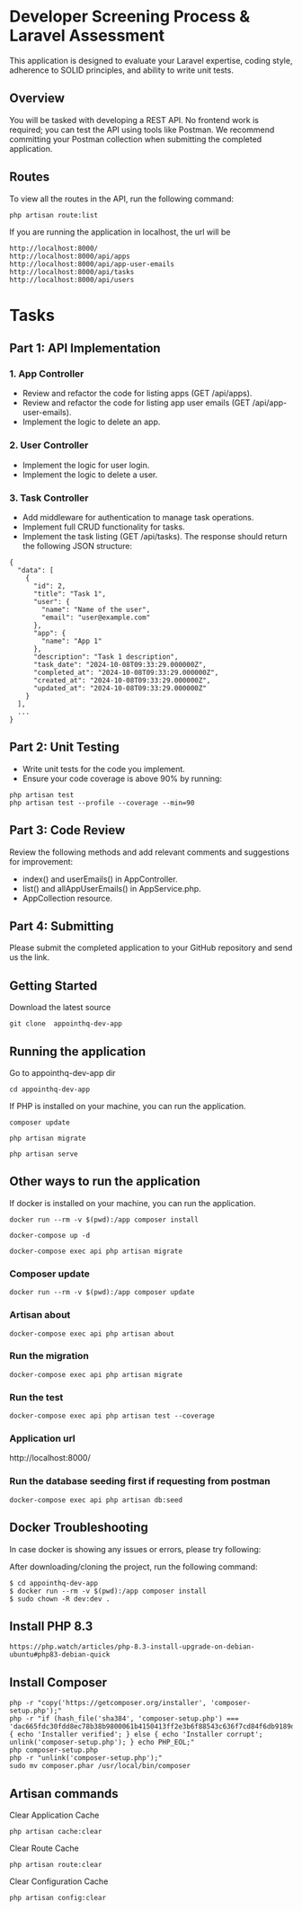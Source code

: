 # Developer Screening Process & Laravel Assessment
This application is designed to evaluate your Laravel expertise, coding style, adherence to SOLID principles, and ability to write unit tests.

## Overview
You will be tasked with developing a REST API. No frontend work is required; you can test the API using tools like Postman. We recommend committing your Postman collection when submitting the completed application.

## Routes
To view all the routes in the API, run the following command:
```
php artisan route:list
```

If you are running the application in localhost, the url will be 
```
http://localhost:8000/
http://localhost:8000/api/apps
http://localhost:8000/api/app-user-emails
http://localhost:8000/api/tasks
http://localhost:8000/api/users
```

# Tasks
## Part 1: API Implementation
### 1. App Controller
- Review and refactor the code for listing apps (GET /api/apps).
- Review and refactor the code for listing app user emails (GET /api/app-user-emails).
- Implement the logic to delete an app.

### 2. User Controller
- Implement the logic for user login.
- Implement the logic to delete a user.

### 3. Task Controller
- Add middleware for authentication to manage task operations.
- Implement full CRUD functionality for tasks.
- Implement the task listing (GET /api/tasks). The response should return the following JSON structure:
```
{
  "data": [
    {
      "id": 2,
      "title": "Task 1",
      "user": {
        "name": "Name of the user",
        "email": "user@example.com"
      },
      "app": {
        "name": "App 1"
      },
      "description": "Task 1 description",
      "task_date": "2024-10-08T09:33:29.000000Z",
      "completed_at": "2024-10-08T09:33:29.000000Z",
      "created_at": "2024-10-08T09:33:29.000000Z",
      "updated_at": "2024-10-08T09:33:29.000000Z"
    }
  ],
  ...
}
```

## Part 2: Unit Testing
- Write unit tests for the code you implement.
- Ensure your code coverage is above 90% by running:
```
php artisan test
php artisan test --profile --coverage --min=90
```

## Part 3: Code Review
Review the following methods and add relevant comments and suggestions for improvement:

- index() and userEmails() in AppController.
- list() and allAppUserEmails() in AppService.php.
- AppCollection resource.

## Part 4: Submitting
Please submit the completed application to your GitHub repository and send us the link.

## Getting Started

Download the latest source
```
git clone  appointhq-dev-app
```
## Running the application
Go to appointhq-dev-app dir

```
cd appointhq-dev-app
```

If PHP is installed on your machine, you can run the application.
```
composer update

php artisan migrate

php artisan serve
```

## Other ways to run the application
If docker is installed on your machine, you can run the application.

```
docker run --rm -v $(pwd):/app composer install

docker-compose up -d

docker-compose exec api php artisan migrate
```

### Composer update
```
docker run --rm -v $(pwd):/app composer update
```

### Artisan about
```
docker-compose exec api php artisan about
```

### Run the migration
```
docker-compose exec api php artisan migrate
```

### Run the test
```
docker-compose exec api php artisan test --coverage
```

### Application url
http://localhost:8000/


### Run the database seeding first if requesting from postman
```
docker-compose exec api php artisan db:seed
```

## Docker Troubleshooting
In case docker is showing any issues or errors, please try following:

After downloading/cloning the project, run the following command:

```
$ cd appointhq-dev-app
$ docker run --rm -v $(pwd):/app composer install
$ sudo chown -R dev:dev .
```

## Install PHP 8.3
```
https://php.watch/articles/php-8.3-install-upgrade-on-debian-ubuntu#php83-debian-quick
```

## Install Composer
```
php -r "copy('https://getcomposer.org/installer', 'composer-setup.php');"
php -r "if (hash_file('sha384', 'composer-setup.php') === 'dac665fdc30fdd8ec78b38b9800061b4150413ff2e3b6f88543c636f7cd84f6db9189d43a81e5503cda447da73c7e5b6') { echo 'Installer verified'; } else { echo 'Installer corrupt'; unlink('composer-setup.php'); } echo PHP_EOL;"
php composer-setup.php
php -r "unlink('composer-setup.php');"
sudo mv composer.phar /usr/local/bin/composer
```

## Artisan commands
Clear Application Cache
```
php artisan cache:clear
```
Clear Route Cache
```
php artisan route:clear
```
Clear Configuration Cache
```
php artisan config:clear
```
